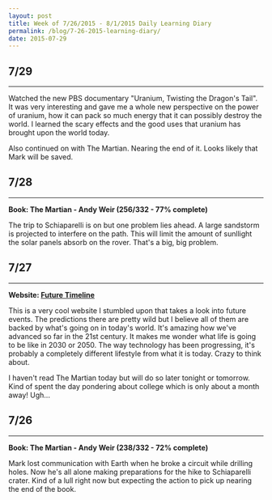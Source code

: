```yaml
---
layout: post
title: Week of 7/26/2015 - 8/1/2015 Daily Learning Diary
permalink: /blog/7-26-2015-learning-diary/
date: 2015-07-29
---
```


## 7/29
---
Watched the new PBS documentary "Uranium, Twisting the Dragon's Tail". It was very interesting and gave me a whole new perspective on the power of uranium, how it can pack so much energy that it can possibly destroy the world. I learned the scary effects and the good uses that uranium has brought upon the world today.

Also continued on with The Martian. Nearing the end of it. Looks likely that Mark will be saved.

## 7/28
---
**Book: The Martian - Andy Weir (256/332 - 77% complete)**

The trip to Schiaparelli is on but one problem lies ahead. A large sandstorm is projected to interfere on the path. This will limit the amount of sunllight the solar panels absorb on the rover. That's a big, big problem.

## 7/27
---
**Website: [Future Timeline](http://www.futuretimeline.net/)**

This is a very cool website I stumbled upon that takes a look into future events. The predictions there are pretty wild but I believe all of them are backed by what's going on in today's world. It's amazing how we've advanced so far in the 21st century. It makes me wonder what life is going to be like in 2030 or 2050. The way technology has been progressing, it's probably a completely different lifestyle from what it is today. Crazy to think about.

I haven't read The Martian today but will do so later tonight or tomorrow. Kind of spent the day pondering about college which is only about a month away! Ugh...

## 7/26
---
**Book: The Martian - Andy Weir (238/332 - 72% complete)**

Mark lost communication with Earth when he broke a circuit while drilling holes. Now he's all alone making preparations for the hike to Schiaparelli crater. Kind of a lull right now but expecting the action to pick up nearing the end of the book.